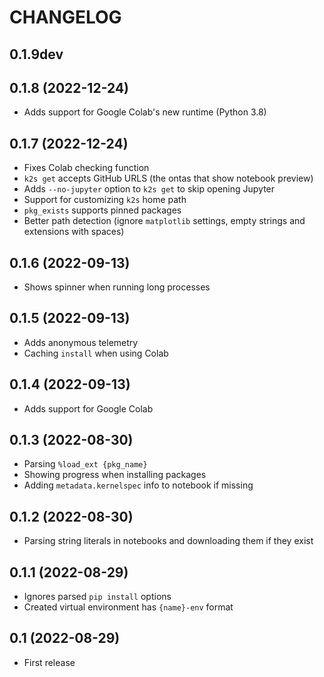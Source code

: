 # CHANGELOG

## 0.1.9dev

## 0.1.8 (2022-12-24)
- Adds support for Google Colab's new runtime (Python 3.8)

## 0.1.7 (2022-12-24)
- Fixes Colab checking function
- `k2s get` accepts GitHub URLS (the ontas that show notebook preview)
- Adds `--no-jupyter` option to `k2s get` to skip opening Jupyter
- Support for customizing `k2s` home path
- `pkg_exists` supports pinned packages
- Better path detection (ignore `matplotlib` settings, empty strings and extensions with spaces)

## 0.1.6 (2022-09-13)
- Shows spinner when running long processes

## 0.1.5 (2022-09-13)
- Adds anonymous telemetry
- Caching `install` when using Colab
## 0.1.4 (2022-09-13)
- Adds support for Google Colab

## 0.1.3 (2022-08-30)
- Parsing `%load_ext {pkg_name}`
- Showing progress when installing packages
- Adding `metadata.kernelspec` info to notebook if missing

## 0.1.2 (2022-08-30)
- Parsing string literals in notebooks and downloading them if they exist

## 0.1.1 (2022-08-29)
- Ignores parsed `pip install` options
- Created virtual environment has `{name}-env` format

## 0.1 (2022-08-29)
- First release
